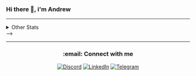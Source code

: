 ### Hi there 👋, i'm Andrew
---
<!--
 **kova1ev/kova1ev** is a ✨ _special_ ✨ repository because its `README.md` (this file) appears on your GitHub profile. 
Here are some ideas to get you started:
- 👯 I’m looking to collaborate on [Url Shortener](https://github.com/kova1ev/UrlShortener)
- 💬 Ask me about ...
- 📫 How to reach me: ...
- 😄 Pronouns: ...
- ⚡ Fun fact: ...
-->



<!-- - 🔭 I’m currently working on [Url Shortener](https://github.com/kova1ev/UrlShortener)
 - 🌱 I’m currently learning .net  
- 🤔 I’m looking for help with [Url Shortener](https://github.com/kova1ev/UrlShortener) -->




<!-- ## :tophat: My stack set
![C#](https://img.shields.io/badge/c%23-%23239120.svg?style=for-the-badge&logo=c-sharp&logoColor=white)
![.Net](https://img.shields.io/badge/.NET-5C2D91?style=for-the-badge&logo=.net&logoColor=white)
![Blazor](https://img.shields.io/badge/blazor-%235C2D91.svg?style=for-the-badge&logo=blazor&logoColor=white)
![MicrosoftSQLServer](https://img.shields.io/badge/Microsoft%20SQL%20Server-CC2927?style=for-the-badge&logo=microsoft%20sql%20server&logoColor=white)
![Postgres](https://img.shields.io/badge/postgres-%23316192.svg?style=for-the-badge&logo=postgresql&logoColor=white)
![Git](https://img.shields.io/badge/git-%23F05033.svg?style=for-the-badge&logo=git&logoColor=white)
![Docker](https://img.shields.io/badge/docker-%230db7ed.svg?style=for-the-badge&logo=docker&logoColor=white)
![Postman](https://img.shields.io/badge/Postman-FF6C37?style=for-the-badge&logo=postman&logoColor=white)

![HTML5](https://img.shields.io/badge/html5-%23E34F26.svg?style=for-the-badge&logo=html5&logoColor=white)
![CSS3](https://img.shields.io/badge/css3-%231572B6.svg?style=for-the-badge&logo=css3&logoColor=white)
![Bootstrap](https://img.shields.io/badge/bootstrap-%23563D7C.svg?style=for-the-badge&logo=bootstrap&logoColor=white)



## :chart_with_upwards_trend: My Stats  

<p><img align="left" src="https://github-readme-stats.vercel.app/api/top-langs?username=kova1ev&layout=donut&show_icons=true&title_color=f97316&text_color=ffffff&bg_color=171717&locale=en" alt="kova1ev's lang" /></p>

<p>&nbsp;<img src="https://github-readme-stats.vercel.app/api?username=kova1ev&show_icons=true&hide=&count_private=true&title_color=f97316&text_color=ffffff&icon_color=ef4444&bg_color=171717&hide_border=true&show_icons=true" alt="kova1ev's GitHub stats" /></p>

<br/>
<!--
<p>&nbsp;<img src="https://github-profile-trophy.vercel.app/api?username=kova1ev&theme=onedark&column=-1" alt="kova1ev's throphy" /> </p>
-->

<details>
 <summary>Other Stats</summary>
 <!--- ### :game_die: Other --->
  <p> 
    <a href="https://leetcode.com/kova1ev/"> <img  src="https://leetcode-stats-six.vercel.app/api?username=kova1ev&theme=dark" alt="kova1ev's leetcodes" /> </a>  
    <a  href="https://www.codewars.com/users/kova1ev"> <img align="top" src="https://www.codewars.com/users/kova1ev/badges/large" alt="kova1ev's leetcodes" /> </a>
  </p>

</details>  -->


---

<h3 align="center"> :email: Connect with me  </h3>

<div align="center">
  
[![Discord](https://img.shields.io/badge/Discord-%235865F2.svg?style=for-the-badge&logo=discord&logoColor=white)](https://discordapp.com/users/203808471492198401/)
[![LinkedIn](https://img.shields.io/badge/linkedin-%230077B5.svg?style=for-the-badge&logo=linkedin&logoColor=white)](https://www.linkedin.com/in/andrew-kovalev-273352221/)
[![Telegram](https://img.shields.io/badge/Telegram-2CA5E0?style=for-the-badge&logo=telegram&logoColor=white)](https://t.me/kvlandrey)  
</div>  
  
<br/>  

<!--- <img src="https://komarev.com/ghpvc/?username=kova1ev&&style=flat-square" align="center" /> --->
